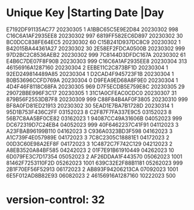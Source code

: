 # Unique Key        |Starting Date |Day
  E7192DF91135AC77   20230305       1
  A1BBC65C5E9E2D84   20230302       998
  C16C6A1AF2935EE8   20230302       997
  6819FF582EC6D897   20230302       30
  BC0DCC838FE64EC5   20230302       60
  C15B241D937DC8C9   20230302       1
  B42015BA44361A27   20230302       30
  2E58EF2FDCA0500B   20230302       999
  97D2BC2C8536AEB2   20230302       999
  7C8144D3DFDC167A   20230302       61
  E4B6C7DE07F8F90B   20230303       999
  C16C6A1AF2935EE8   20230304       313
  46156916A1287160   20230304       2
  EEBE11C2C873BF1D   20230304       1
  92ED249814489A85   20230304       1
  D2CAD4F945723F1B   20230304       1
  B0B53696CCFD769A   20230304       0
  D9FEA9ED68A8F9E0   20230304       1
  4D4F46F8118C68FA   20230305       969
  D7F5ECDB5E759E8C   20230305       29
  29072BBE996F3C17   20230305       1
  31C1A0CFEAC0CDC0   20230307       31
  879B56F2553DB7F8   20230309       999
  C88F84B4AF0F3805   20230310       999
  BF8A0FD81ED21913   20230302       30
  5EAD1E7BA7B1728D   20230314       1
  95D1B753F436C2FF   03152023       8
  C2F87F7FA337E9C5   03152023       8
  56B7C8AA5BF0CE82   03162023       1
  94087CC49A31606B   04052023       999
  DC672319D7C24EB4   04052023       999
  40F6462237C41F91   04112023       3
  A23FBAB96199B110   04162023       3
  C936A0323BD3F598   04162023       3
  A1C739F4E057989E   04172023       3
  7C8C2305C18881E1   04172023       2
  00D3C60E98A2EF8F   04172023       3
  1C4872C7F742C129   04212023       2
  A8EB3520A84BF585   04242023       2
  01F7E91B61910449   04262023       10
  6D079FE3C7D17354   05052023       2
  AF26DDAA1F443570   05062023       1001
  81462F7253110F2D   05262023       1001
  639C32E2F88B1181   05262023       999
  2B1F70EF56F52913   06172023       2
  AB893F94206213CA   07092023       1001
  6E5F012AD8B82E93   06082023       2
  46156916A1287160   10222023       500
# version-control: 32
